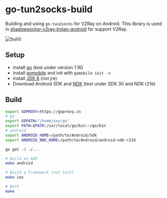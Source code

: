 # go-tun2socks-build

Building and using `go-tun2socks` for V2Ray on Android. This library is used in [shadowsocksr-v2ray-trojan-android](https://github.com/xxf098/shadowsocksr-v2ray-trojan-android) for support V2Ray.

![build](https://github.com/xxf098/go-tun2socks-build/workflows/build/badge.svg?branch=master&event=push) 

## Setup

* install [go](https://golang.org/doc/install#download) (test under version 1.16)
* install [gomobile](https://godoc.org/golang.org/x/mobile/cmd/gomobile) and init with `gomobile init -v`
* install [JDK 8](https://openjdk.java.net/install/) (not jre)
* Download Android SDK and [NDK](https://developer.android.com/ndk/downloads) (test under SDK 30 and NDK r21e)


## Build
```bash
export GOPROXY=https://goproxy.cn
# go
export GOPATH="/home/xxx/go"
export PATH=$PATH:/usr/local/go/bin:~/go/bin
# android
export ANDROID_HOME=/path/to/Android/Sdk
export ANDROID_NDK_HOME=/path/to/Android/android-ndk-r21d

go get -d ./...

# Build an AAR
make android

# Build a Framework (not test)
make ios

# Both
make
```
